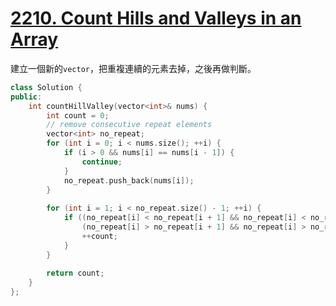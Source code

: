 # [2210. Count Hills and Valleys in an Array](https://leetcode.com/problems/count-hills-and-valleys-in-an-array/)

建立一個新的`vector`，把重複連續的元素去掉，之後再做判斷。

```c++
class Solution {
public:
    int countHillValley(vector<int>& nums) {
        int count = 0;
        // remove consecutive repeat elements
        vector<int> no_repeat;
        for (int i = 0; i < nums.size(); ++i) {
            if (i > 0 && nums[i] == nums[i - 1]) {
                continue;
            }
            no_repeat.push_back(nums[i]);
        }
        
        for (int i = 1; i < no_repeat.size() - 1; ++i) {
            if ((no_repeat[i] < no_repeat[i + 1] && no_repeat[i] < no_repeat[i - 1]) ||
                (no_repeat[i] > no_repeat[i + 1] && no_repeat[i] > no_repeat[i - 1])) {
                ++count;
            }
        }
        
        return count;
    }
};
```